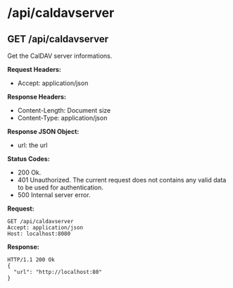# /api/caldavserver

## GET /api/caldavserver

Get the CalDAV server informations.

**Request Headers:**

- Accept: application/json

**Response Headers:**

- Content-Length: Document size
- Content-Type: application/json

**Response JSON Object:**

- url: the url

**Status Codes:**

- 200 Ok.
- 401 Unauthorized. The current request does not contains any valid data to be used for authentication.
- 500 Internal server error.

**Request:**

    GET /api/caldavserver
    Accept: application/json
    Host: localhost:8080

**Response:**

    HTTP/1.1 200 Ok
    {
      "url": "http://localhost:80"
    }
